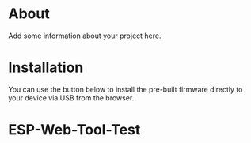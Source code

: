 # About

Add some information about your project here.

# Installation

You can use the button below to install the pre-built firmware directly to your device via USB from the browser.

<esp-web-install-button manifest="./manifest.json"></esp-web-install-button>

<h1>ESP-Web-Tool-Test</h1>
<script type="module" src="https://unpkg.com/esp-web-tools@3.4.2/dist/web/install-button.js?module"></script>
<esp-web-install-button manifest="test/manifest.json"></esp-web-install-button>
